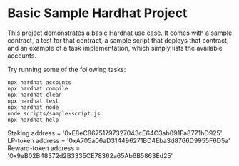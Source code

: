 # Basic Sample Hardhat Project

This project demonstrates a basic Hardhat use case. It comes with a sample contract, a test for that contract, a sample script that deploys that contract, and an example of a task implementation, which simply lists the available accounts.

Try running some of the following tasks:

```shell
npx hardhat accounts
npx hardhat compile
npx hardhat clean
npx hardhat test
npx hardhat node
node scripts/sample-script.js
npx hardhat help
```

Staking address = '0xE8eC86751797327043cE64C3ab091Fa8771bD925'
LP-token address = '0xA705a06aD314496271BD4Eba3d8766D9955F6D5a'
Reward-token address = '0x9eB02B48372d2B3335CE78362a65Ab6B5863Ed25'
